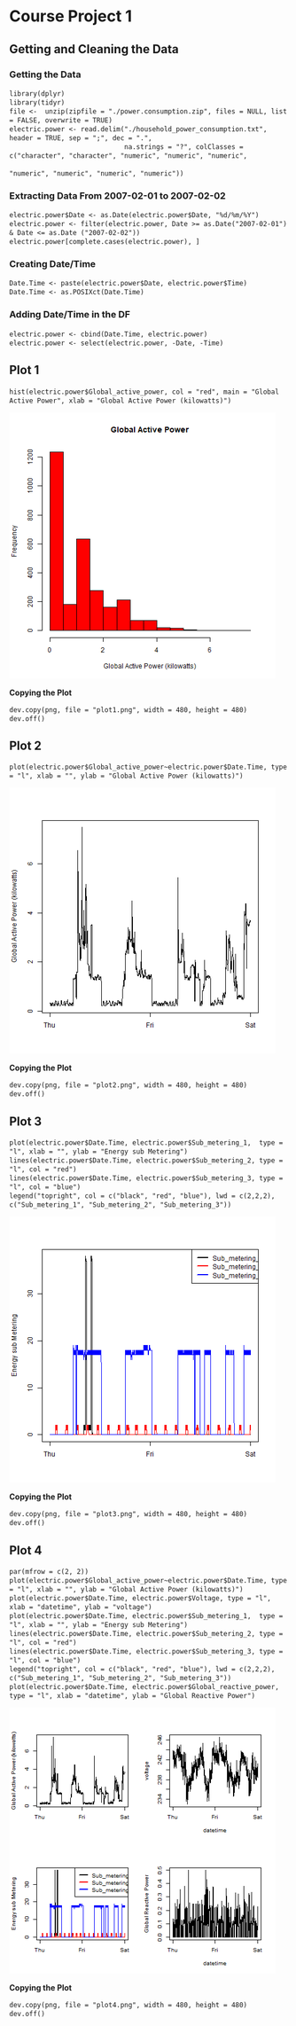 # Course Project 1

## Getting and Cleaning the Data

### Getting the Data

```
library(dplyr)
library(tidyr)
file <-  unzip(zipfile = "./power.consumption.zip", files = NULL, list = FALSE, overwrite = TRUE)
electric.power <- read.delim("./household_power_consumption.txt", header = TRUE, sep = ";", dec = ".",
                             na.strings = "?", colClasses = c("character", "character", "numeric", "numeric", "numeric", 
                                                              "numeric", "numeric", "numeric", "numeric"))
```                                                              

### Extracting Data From 2007-02-01 to 2007-02-02

```
electric.power$Date <- as.Date(electric.power$Date, "%d/%m/%Y")
electric.power <- filter(electric.power, Date >= as.Date("2007-02-01") & Date <= as.Date ("2007-02-02"))
electric.power[complete.cases(electric.power), ]
```

### Creating Date/Time

```
Date.Time <- paste(electric.power$Date, electric.power$Time)
Date.Time <- as.POSIXct(Date.Time)
```

### Adding Date/Time in the DF

```
electric.power <- cbind(Date.Time, electric.power) 
electric.power <- select(electric.power, -Date, -Time)
```

## Plot 1

```
hist(electric.power$Global_active_power, col = "red", main = "Global Active Power", xlab = "Global Active Power (kilowatts)")
```

![plot1.png](https://github.com/sdr1974/ExData_Plotting1/blob/master/plot1.png)

**Copying the Plot**
```
dev.copy(png, file = "plot1.png", width = 480, height = 480)
dev.off()
```

## Plot 2

```
plot(electric.power$Global_active_power~electric.power$Date.Time, type = "l", xlab = "", ylab = "Global Active Power (kilowatts)")
```

![plot2.png](https://github.com/sdr1974/ExData_Plotting1/blob/master/plot2.png)

**Copying the Plot**
```
dev.copy(png, file = "plot2.png", width = 480, height = 480)
dev.off()
```

## Plot 3

```
plot(electric.power$Date.Time, electric.power$Sub_metering_1,  type = "l", xlab = "", ylab = "Energy sub Metering")
lines(electric.power$Date.Time, electric.power$Sub_metering_2, type = "l", col = "red")
lines(electric.power$Date.Time, electric.power$Sub_metering_3, type = "l", col = "blue")
legend("topright", col = c("black", "red", "blue"), lwd = c(2,2,2), c("Sub_metering_1", "Sub_metering_2", "Sub_metering_3"))
```
![plot3.png](https://github.com/sdr1974/ExData_Plotting1/blob/master/plot3.png)

**Copying the Plot**
```
dev.copy(png, file = "plot3.png", width = 480, height = 480)
dev.off()
```
## Plot 4

```
par(mfrow = c(2, 2))
plot(electric.power$Global_active_power~electric.power$Date.Time, type = "l", xlab = "", ylab = "Global Active Power (kilowatts)")
plot(electric.power$Date.Time, electric.power$Voltage, type = "l", xlab = "datetime", ylab = "voltage")
plot(electric.power$Date.Time, electric.power$Sub_metering_1,  type = "l", xlab = "", ylab = "Energy sub Metering")
lines(electric.power$Date.Time, electric.power$Sub_metering_2, type = "l", col = "red")
lines(electric.power$Date.Time, electric.power$Sub_metering_3, type = "l", col = "blue")
legend("topright", col = c("black", "red", "blue"), lwd = c(2,2,2), c("Sub_metering_1", "Sub_metering_2", "Sub_metering_3"))
plot(electric.power$Date.Time, electric.power$Global_reactive_power, type = "l", xlab = "datetime", ylab = "Global Reactive Power")
```
![plot4.png](https://github.com/sdr1974/ExData_Plotting1/blob/master/plot4.png)

**Copying the Plot**
```
dev.copy(png, file = "plot4.png", width = 480, height = 480)
dev.off()
```
